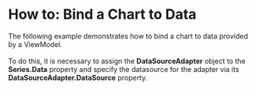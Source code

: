 # How to: Bind a Chart to Data


The following example demonstrates how to bind a chart to data provided by a ViewModel.<br><br>To do this, it is necessary to assign the <strong>DataSourceAdapter</strong> object to the <strong>Series.Data</strong> property and specify the datasource for the adapter via its <strong>DataSourceAdapter.DataSource</strong> property.

<br/>


